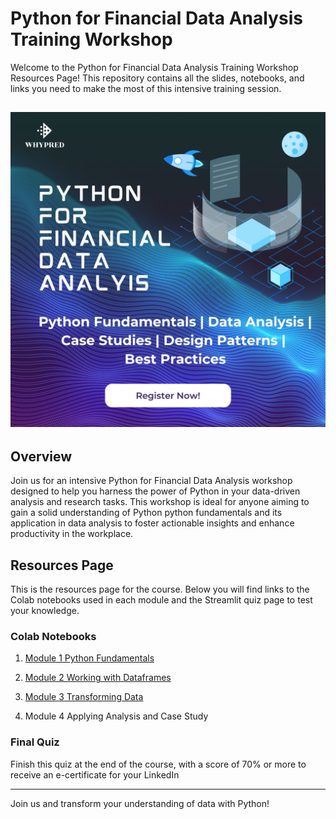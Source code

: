 # Python for Financial Data Analysis Training Workshop

Welcome to the Python for Financial Data Analysis Training Workshop Resources Page! This repository contains all the slides, notebooks, and links you need to make the most of this intensive training session.

## ![Workshop Banner](./banner.png)

## Overview

Join us for an intensive Python for Financial Data Analysis workshop designed to help you harness the power of Python in your data-driven analysis and research tasks. This workshop is ideal for anyone aiming to gain a solid understanding of Python python fundamentals and its application in data analysis to foster actionable insights and enhance productivity in the workplace.

## Resources Page

This is the resources page for the course. Below you will find links to the Colab notebooks used in each module and the Streamlit quiz page to test your knowledge.

### Colab Notebooks
1. [Module 1 Python Fundamentals](https://colab.research.google.com/drive/1L_vHfGY5nu4gYStQ7r6QiOwwnsUH3kVo?usp=sharing)

2. [Module 2 Working with Dataframes](https://colab.research.google.com/drive/1hfuC2GoSk-7s31rutV05ars0JEJw-eqw?usp=sharing)

3. [Module 3 Transforming Data](https://colab.research.google.com/drive/1M-FvaF8SSoAAgMYxpkorNAcwUojH9Gz7?usp=sharing)

4. Module 4 Applying Analysis and Case Study

### Final Quiz
Finish this quiz at the end of the course, with a score of 70% or more to receive an e-certificate for your LinkedIn 

---

Join us and transform your understanding of data with Python!

